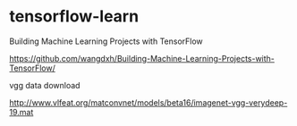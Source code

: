 # tensorflow-learn

Building Machine Learning Projects with TensorFlow

https://github.com/wangdxh/Building-Machine-Learning-Projects-with-TensorFlow/


vgg data download  

http://www.vlfeat.org/matconvnet/models/beta16/imagenet-vgg-verydeep-19.mat


